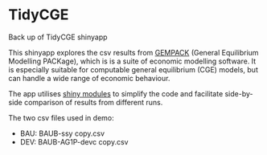 # TidyCGE
Back up of TidyCGE shinyapp

This shinyapp explores the csv results from [GEMPACK](https://www.copsmodels.com/gempack.htm) (General Equilibrium Modelling PACKage), which is is a suite of economic modelling software. It is especially suitable for computable general equilibrium (CGE) models, but can handle a wide range of economic behaviour.   

The app utilises [shiny modules](https://shiny.rstudio.com/articles/modules.html) to simplify the code and facilitate side-by-side comparison of results from different runs. 

The two csv files used in demo:

* BAU: BAUB-ssy copy.csv
* DEV: BAUB-AG1P-devc copy.csv

